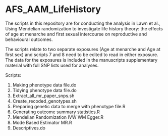 # AFS_AAM_LifeHistory
The scripts in this repository are for conducting the analysis in Lawn et al., Using Mendelian randomization to investigate life history theory: the effects of age at menarche and first sexual intercourse on reproductive and behavioural outcomes.

The scripts relate to two separate exposures (Age at menarche and Age at first sex) and scripts 7 and 8 need to be edited to read in either exposure. 
The data for the exposures is included in the manuscripts supplementary material with full SNP lists used for analyses. 

Scripts:
1.	Making phenotype data file.do
2.	Tidying phenotype data file.do
3.	Extract_all_mr_paper_snps.sh
4.	Create_recoded_genotypes.sh
5.	Preparing genetic data to merge with phenotype file.R
6.	Generating outcome summary statistics.R
7.	Mendelian Randomization IVW WM Egger.R
8.	Mode Based Estimator MR.R
9.	Descriptives.do

